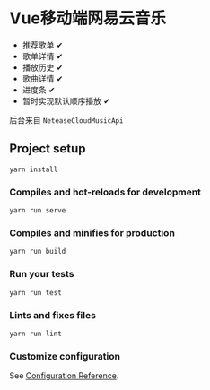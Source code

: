 # Vue移动端网易云音乐

- 推荐歌单 ✔
- 歌单详情 ✔
- 播放历史 ✔
- 歌曲详情 ✔
- 进度条 ✔
- 暂时实现默认顺序播放 ✔

后台来自 `NeteaseCloudMusicApi` 

## Project setup
```
yarn install
```

### Compiles and hot-reloads for development
```
yarn run serve
```

### Compiles and minifies for production
```
yarn run build
```

### Run your tests
```
yarn run test
```

### Lints and fixes files
```
yarn run lint
```

### Customize configuration
See [Configuration Reference](https://cli.vuejs.org/config/).
